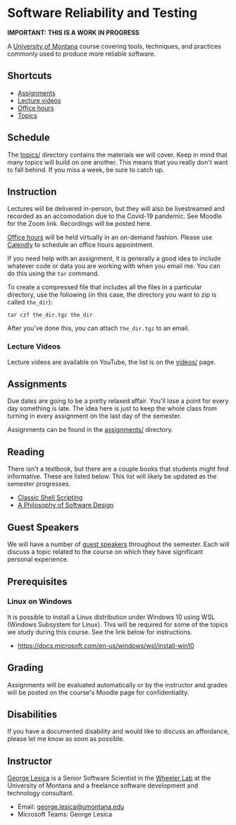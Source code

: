 # Software Reliability and Testing

**IMPORTANT: THIS IS A WORK IN PROGRESS**

A [University of Montana](https://www.umt.edu) course covering tools,
techniques, and practices commonly used to produce more reliable software.

## Shortcuts

  * [Assignments](assignments/)
  * [Lecture videos](videos/)
  * [Office hours](office-hours.html)
  * [Topics](topics/)

## Schedule

The [topics/](topics/) directory contains the materials we will cover. Keep in
mind that many topics will build on one another. This means that you really
don't want to fall behind. If you miss a week, be sure to catch up.

## Instruction

Lectures will be delivered in-person, but they will also be livestreamed and
recorded as an accomodation due to the Covid-19 pandemic. See Moodle for the
Zoom link. Recordings will be posted here.

[Office hours](office-hours.html) will be held virtually in an on-demand
fashion. Please use [Calendly](https://calendly.com/glesica) to schedule an
office hours appointment.

If you need help with an assignment, it is generally a good idea to include
whatever code or data you are working with when you email me. You can do this
using the `tar` command.

To create a compressed file that includes all the files in a particular
directory, use the following (in this case, the directory you want to zip is
called `the_dir`):

```
tar czf the_dir.tgz the_dir
```

After you've done this, you can attach `the_dir.tgz` to an email.

### Lecture Videos

Lecture videos are available on YouTube, the list is on the [videos/](videos/)
page.

## Assignments

Due dates are going to be a pretty relaxed affair. You'll lose a point for every
day something is late. The idea here is just to keep the whole class from
turning in every assignment on the last day of the semester.

Assignments can be found in the [assignments/](assignments/) directory.

## Reading

There isn't a textbook, but there are a couple books that students might find
informative. These are listed below. This list will likely be updated as the
semester progresses.

  - [Classic Shell Scripting](https://www.oreilly.com/library/view/classic-shell-scripting/0596005954/)
  - [A Philosophy of Software Design](https://www.goodreads.com/book/show/39996759-a-philosophy-of-software-design)

## Guest Speakers

We will have a number of [guest speakers](guests.html) throughout the semester.
Each will discuss a topic related to the course on which they have significant
personal experience.

## Prerequisites

### Linux on Windows

It is possible to install a Linux distribution under Windows 10 using WSL
(Windows Subsystem for Linux). This will be required for some of the topics we
study during this course. See the link below for instructions.

  - <https://docs.microsoft.com/en-us/windows/wsl/install-win10>

## Grading

Assignments will be evaluated automatically or by the instructor and grades will
be posted on the course's Moodle page for confidentiality.

## Disabilities

If you have a documented disability and would like to discuss an affordance,
please let me know as soon as possible.

## Instructor

[George Lesica](https://lesica.com) is a Senior Software Scientist in the
[Wheeler Lab](https://wheelerlab.org) at the University of Montana and a
freelance software development and technology consultant.

  - Email: <george.lesica@umontana.edu>
  - Microsoft Teams: George Lesica

